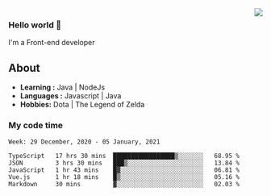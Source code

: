 <img align='right' src="https://github-readme-stats.vercel.app/api?username=jumodada&show_icons=true&theme=vue">

### Hello world 👋

I'm a Front-end developer 
    
## About
-  **Learning :** Java | NodeJs
-  **Languages :** Javascript | Java
-  **Hobbies:** Dota | The Legend of Zelda

### My code time

<!--START_SECTION:waka-->
```text
Week: 29 December, 2020 - 05 January, 2021

TypeScript   17 hrs 30 mins  █████████████████▒░░░░░░░   68.95 % 
JSON         3 hrs 30 mins   ███▒░░░░░░░░░░░░░░░░░░░░░   13.84 % 
JavaScript   1 hr 43 mins    █▓░░░░░░░░░░░░░░░░░░░░░░░   06.81 % 
Vue.js       1 hr 18 mins    █▒░░░░░░░░░░░░░░░░░░░░░░░   05.16 % 
Markdown     30 mins         ▓░░░░░░░░░░░░░░░░░░░░░░░░   02.03 % 
```
<!--END_SECTION:waka-->
